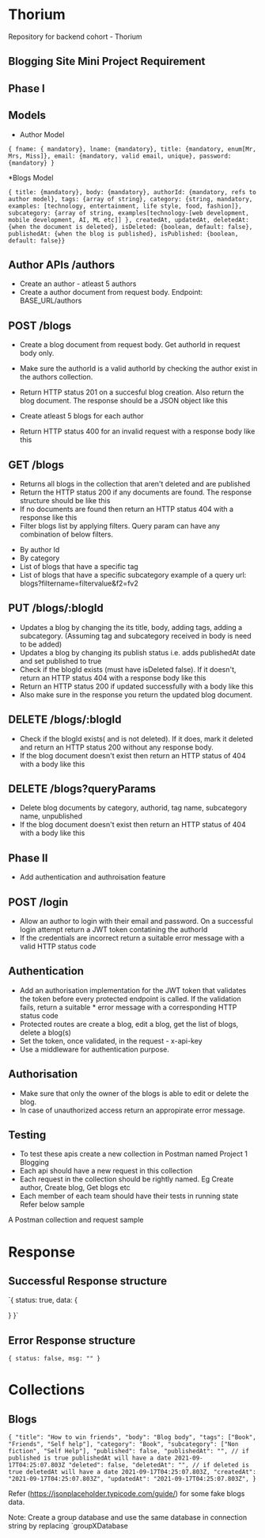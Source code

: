 # Thorium
Repository for backend cohort - Thorium
## Blogging Site Mini Project Requirement

## Phase I

## Models
 * Author Model
 
`{ fname: { mandatory}, lname: {mandatory}, title: {mandatory, enum[Mr, Mrs, Miss]}, email: {mandatory, valid email, unique}, password: {mandatory} } `

*Blogs Model

`{ title: {mandatory}, body: {mandatory}, authorId: {mandatory, refs to author model}, tags: {array of string}, category: {string, mandatory, examples: [technology, entertainment, life style, food, fashion]}, subcategory: {array of string, examples[technology-[web development, mobile development, AI, ML etc]] }, createdAt, updatedAt, deletedAt: {when the document is deleted}, isDeleted: {boolean, default: false}, publishedAt: {when the blog is published}, isPublished: {boolean, default: false}}
`

## Author APIs /authors
* Create an author - atleast 5 authors
* Create a author document from request body. Endpoint: BASE_URL/authors
## POST /blogs
* Create a blog document from request body. Get authorId in request body only.

* Make sure the authorId is a valid authorId by checking the author exist in the authors collection.

* Return HTTP status 201 on a succesful blog creation. Also return the blog document. The response should be a JSON object like this

* Create atleast 5 blogs for each author

* Return HTTP status 400 for an invalid request with a response body like this

## GET /blogs
* Returns all blogs in the collection that aren't deleted and are published
* Return the HTTP status 200 if any documents are found. The response structure should be like this
* If no documents are found then return an HTTP status 404 with a response like this
* Filter blogs list by applying filters. Query param can have any combination of below filters.
- By author Id
- By category
- List of blogs that have a specific tag
- List of blogs that have a specific subcategory example of a query url: blogs?filtername=filtervalue&f2=fv2
## PUT /blogs/:blogId
* Updates a blog by changing the its title, body, adding tags, adding a subcategory. (Assuming tag and subcategory received in body is need to be added)
* Updates a blog by changing its publish status i.e. adds publishedAt date and set published to true
* Check if the blogId exists (must have isDeleted false). If it doesn't, return an HTTP status 404 with a response body like this
* Return an HTTP status 200 if updated successfully with a body like this
* Also make sure in the response you return the updated blog document.
## DELETE /blogs/:blogId
* Check if the blogId exists( and is not deleted). If it does, mark it deleted and return an HTTP status 200 without any response body.
* If the blog document doesn't exist then return an HTTP status of 404 with a body like this
## DELETE /blogs?queryParams
* Delete blog documents by category, authorid, tag name, subcategory name, unpublished
* If the blog document doesn't exist then return an HTTP status of 404 with a body like this
## Phase II
* Add authentication and authroisation feature
## POST /login
* Allow an author to login with their email and password. On a successful login attempt return a JWT token contatining the authorId
* If the credentials are incorrect return a suitable error message with a valid HTTP status code
## Authentication
* Add an authorisation implementation for the JWT token that validates the token before every protected endpoint is called. If the validation fails, return a suitable * error message with a corresponding HTTP status code
* Protected routes are create a blog, edit a blog, get the list of blogs, delete a blog(s)
* Set the token, once validated, in the request - x-api-key
* Use a middleware for authentication purpose.
## Authorisation
* Make sure that only the owner of the blogs is able to edit or delete the blog.
* In case of unauthorized access return an appropirate error message.
## Testing
* To test these apis create a new collection in Postman named Project 1 Blogging
* Each api should have a new request in this collection
* Each request in the collection should be rightly named. Eg Create author, Create blog, Get blogs etc
* Each member of each team should have their tests in running state
Refer below sample

A Postman collection and request sample

# Response
## Successful Response structure
`{
  status: true,
  data: {

  }
}`
## Error Response structure
`{
  status: false,
  msg: ""
}`

# Collections
## Blogs
`{
  "title": "How to win friends",
  "body": "Blog body",
  "tags": ["Book", "Friends", "Self help"],
  "category": "Book",
  "subcategory": ["Non fiction", "Self Help"],
  "published": false,
  "publishedAt": "", // if published is true publishedAt will have a date 2021-09-17T04:25:07.803Z
  "deleted": false,
  "deletedAt": "", // if deleted is true deletedAt will have a date 2021-09-17T04:25:07.803Z,
  "createdAt": "2021-09-17T04:25:07.803Z",
  "updatedAt": "2021-09-17T04:25:07.803Z",
}`

Refer (https://jsonplaceholder.typicode.com/guide/) for some fake blogs data.

Note: Create a group database and use the same database in connection string by replacing `groupXDatabase
